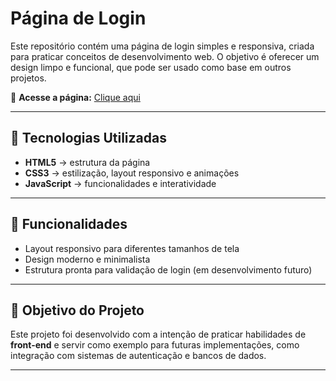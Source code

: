 # Página de Login

Este repositório contém uma página de login simples e responsiva, criada para praticar conceitos de desenvolvimento web. O objetivo é oferecer um design limpo e funcional, que pode ser usado como base em outros projetos.

🔗 **Acesse a página:** [Clique aqui](https://magnolucio.github.io/Pagina-Login/)

---

## 🚀 Tecnologias Utilizadas

- **HTML5** → estrutura da página  
- **CSS3** → estilização, layout responsivo e animações  
- **JavaScript** → funcionalidades e interatividade  

---

## 📌 Funcionalidades

- Layout responsivo para diferentes tamanhos de tela  
- Design moderno e minimalista  
- Estrutura pronta para validação de login (em desenvolvimento futuro)  

---

## 🎯 Objetivo do Projeto

Este projeto foi desenvolvido com a intenção de praticar habilidades de **front-end** e servir como exemplo para futuras implementações, como integração com sistemas de autenticação e bancos de dados.

---
